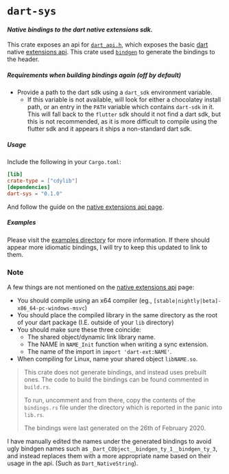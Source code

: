 # `dart-sys`
#### *Native bindings to the dart native extensions sdk.*

This crate exposes an api for [`dart_api.h`](https://github.com/dart-lang/sdk/blob/master/runtime/include/dart_api.h),
 which exposes the basic [dart](https://dart.dev/)
 native [extensions api](https://dart.dev/server/c-interop-native-extensions). 
 This crate used [`bindgen`](https://github.com/rust-lang/rust-bindgen)
 to generate the bindings to the header.
 
##### Requirements when building bindings again (off by default)
- Provide a path to the dart sdk using a `dart_sdk` environment variable.
  - If this variable is not available, will look for either a chocolatey install
  path, or an entry in the `PATH` variable which contains `dart-sdk` in it.
  This will fall back to the `flutter` sdk should it not find a dart sdk, but this
  is not recommended, as it is more difficult to compile using the flutter sdk
  and it appears it ships a non-standard dart sdk. 

##### Usage
Include the following in your `Cargo.toml`:
```toml
[lib]
crate-type = ["cdylib"]
[dependencies]
dart-sys = "0.1.0"
```
And follow the guide on the [native extensions api page](https://dart.dev/server/c-interop-native-extensions).

##### Examples
Please visit the [examples directory](https://github.com/OptimisticPeach/dart-sys/tree/master/examples) for more information. If there should appear
more idiomatic bindings, I will try to keep this updated to link to them. 

### Note
A few things are not mentioned on the [native extensions api](https://dart.dev/server/c-interop-native-extensions)
page:

- You should compile using an x64 compiler (eg., `[stable|nightly|beta]-x86_64-pc-windows-msvc`)
- You should place the compiled library in the same directory as the root of your dart
package (I.E. outside of your `lib` directory)
- You should make sure these three coincide:
  - The shared object/dynamic link library name.
  - The NAME in `NAME_Init` function when writing a sync extension.
  - The name of the import in `import 'dart-ext:NAME'`.
- When compiling for Linux, name your shared object `libNAME.so`.

>This crate does not generate bindings, and instead uses prebuilt ones. The code to build the bindings
>can be found commented in `build.rs`. 
>
> To run, uncomment and from there, copy the contents of the `bindings.rs` file under
>the directory which is reported in the panic into `lib.rs`.
>
> The bindings were last generated on the 26th of February 2020.

I have manually edited the names under the generated bindings to avoid ugly bindgen names such as
`_Dart_CObject__bindgen_ty_1__bindgen_ty_3`, and instead replaces them with a more appropriate name
based on their usage in the api. (Such as `Dart_NativeString`). 
